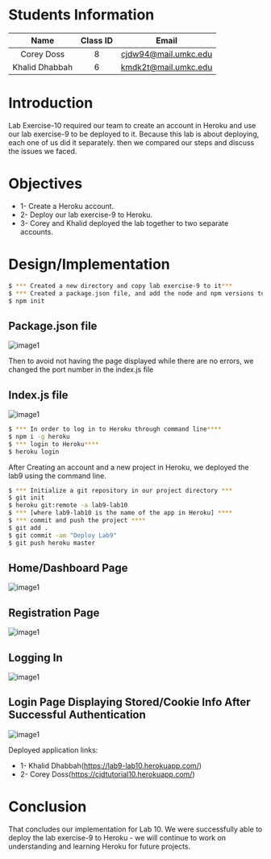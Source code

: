 # Students Information

| Name | Class ID | Email |
| :------: | :------: | :------: |
| Corey Doss    | 8 | cjdw94@mail.umkc.edu |
| Khalid Dhabbah| 6 | kmdk2t@mail.umkc.edu |

# Introduction
Lab Exercise-10 required our team to create an account in Heroku and use our lab exercise-9 to be deployed to it. Because this lab is about deploying, each one of us did it separately. then we compared our steps and discuss the issues we faced.

# Objectives
* 1- Create a Heroku account.
* 2- Deploy our lab exercise-9 to Heroku.
* 3- Corey and Khalid deployed the lab together to two separate accounts.

# Design/Implementation

```sh
$ *** Created a new directory and copy lab exercise-9 to it***
$ *** Created a package.json file, and add the node and npm versions to it****
$ npm init
```

## Package.json file
![image1](https://raw.githubusercontent.com/Dhabbah/lab10/master/Wiki-img/1.JPG )

Then to avoid not having the page displayed while there are no errors, we changed the port number in the index.js file 
## Index.js file
![image1](https://raw.githubusercontent.com/Dhabbah/lab10/master/Wiki-img/2.JPG )

```sh
$ *** In order to log in to Heroku through command line****
$ npm i -g heroku
$ *** login to Heroku****
$ heroku login
```
After Creating an account and a new project in Heroku, we deployed the lab9 using the command line.
```sh
$ *** Initialize a git repository in our project directory ***
$ git init
$ heroku git:remote -a lab9-lab10
$ *** [where lab9-lab10 is the name of the app in Heroku] ****
$ *** commit and push the project ****
$ git add .
$ git commit -am "Deploy Lab9"
$ git push heroku master

```
## Home/Dashboard Page
![image1](https://raw.githubusercontent.com/Dhabbah/lab10/master/Wiki-img/3.JPG )

## Registration Page
![image1](https://raw.githubusercontent.com/Dhabbah/lab10/master/Wiki-img/4.JPG )

## Logging In
![image1](https://raw.githubusercontent.com/Dhabbah/lab10/master/Wiki-img/5.JPG )

## Login Page Displaying Stored/Cookie Info After Successful Authentication
![image1](https://raw.githubusercontent.com/Dhabbah/lab10/master/Wiki-img/6.JPG )

Deployed application links:
- 1- Khalid Dhabbah(https://lab9-lab10.herokuapp.com/)
- 2- Corey Doss(https://cjdtutorial10.herokuapp.com/)

# Conclusion
That concludes our implementation for Lab 10.  We were successfully able to deploy the lab exercise-9 to Heroku - we will continue to work on understanding and learning Heroku for future projects.
